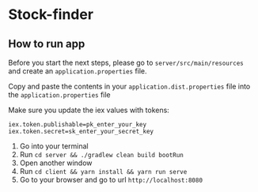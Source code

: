 # Stock-finder

## How to run app
Before you start the next steps, please go to `server/src/main/resources`
and create an `application.properties` file.

Copy and paste the contents in your `application.dist.properties`
file into the `application.properties` file

Make sure you update the iex values with tokens: 

```
iex.token.publishable=pk_enter_your_key
iex.token.secret=sk_enter_your_secret_key
```

1. Go into your terminal
2. Run `cd server && ./gradlew clean build bootRun`
3. Open another window
4. Run `cd client && yarn install && yarn run serve`
5. Go to your browser and go to url `http://localhost:8080`